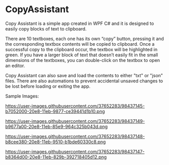 # CopyAssistant
Copy Assistant is a simple app created in WPF C# and it is designed to easily copy blocks of text to clipboard.

There are 10 textboxes, each one has its own “copy” button, pressing it and the corresponding textbox contents will be copied to clipboard. Once a successful copy to the clipboard occur, the
textbox will be highlighted in green. If you have a larger block of text that doesn’t easily fit in the small dimensions of the textboxes, you can double-click on the textbox to open an editor.

Copy Assistant can also save and load the contents to either "txt" or "json" files. There are also automations to prevent accidental unsaved changes to be lost before loading or exiting the app.


Sample Images:

https://user-images.githubusercontent.com/37652283/98437145-b7052000-20e8-11eb-9877-ce39441d1b10.png

https://user-images.githubusercontent.com/37652283/98437149-b9677a00-20e8-11eb-85e9-964c325b043d.png

https://user-images.githubusercontent.com/37652283/98437148-b8cee380-20e8-11eb-9510-b1bde60330c8.png

https://user-images.githubusercontent.com/37652283/98437147-b8364d00-20e8-11eb-829b-392718405d12.png
